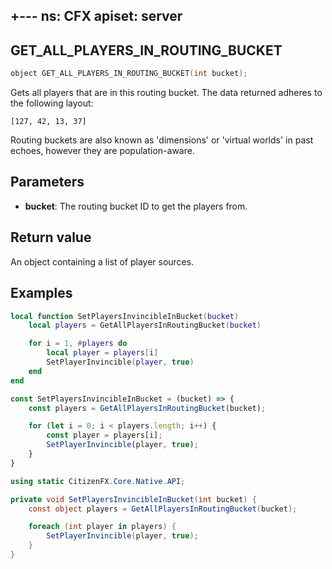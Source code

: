 +---
ns: CFX
apiset: server
---

## GET_ALL_PLAYERS_IN_ROUTING_BUCKET

```c
object GET_ALL_PLAYERS_IN_ROUTING_BUCKET(int bucket);
```

Gets all players that are in this routing bucket.
The data returned adheres to the following layout:
```
[127, 42, 13, 37]
```

Routing buckets are also known as 'dimensions' or 'virtual worlds' in past echoes, however they are population-aware.

## Parameters

- **bucket**: The routing bucket ID to get the players from.

## Return value

An object containing a list of player sources.

## Examples

```lua
local function SetPlayersInvincibleInBucket(bucket)
    local players = GetAllPlayersInRoutingBucket(bucket)

    for i = 1, #players do
        local player = players[i]
        SetPlayerInvincible(player, true)
    end
end
```

```js
const SetPlayersInvincibleInBucket = (bucket) => {
    const players = GetAllPlayersInRoutingBucket(bucket);

    for (let i = 0; i < players.length; i++) {
        const player = players[i];
        SetPlayerInvincible(player, true);
    }
}
```

```cs
using static CitizenFX.Core.Native.API;

private void SetPlayersInvincibleInBucket(int bucket) {
    const object players = GetAllPlayersInRoutingBucket(bucket);

    foreach (int player in players) {
        SetPlayerInvincible(player, true);
    }
}
```